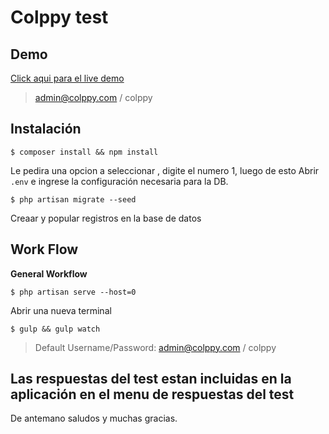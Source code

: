 # Colppy test

## Demo
[Click aqui para el live demo](http://laravel-admin.herokuapp.com)

> admin@colppy.com / colppy

## Instalación
```
$ composer install && npm install
```
Le pedira una opcion a seleccionar , digite el numero 1, luego de esto
Abrir ```.env``` e ingrese la configuración necesaria para la DB.

```
$ php artisan migrate --seed

```
Creaar y popular registros en la base de datos

## Work Flow

**General Workflow**

```
$ php artisan serve --host=0
```
Abrir una nueva terminal
```
$ gulp && gulp watch
```

> Default Username/Password: admin@colppy.com / colppy



## Las respuestas del test estan incluidas en la aplicación en el menu de respuestas del test
De antemano saludos y muchas gracias.
